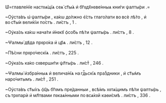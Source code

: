 Ѡ҆=главле́нїе настᲂѧ́щїѧ сеѧ̀ ст҃ы́ѧ и҆ бг҃ᲂдх҃нᲂве́нныѧ кни́ги ѱалты́ри .=

~Оу҆ста́въ ѡ҆ ѱалты́ри , ка́кѡ до́лжно є҆́сть глаго́лати во всѐ лѣ́то , и҆
во ст҃ы́и вели́кїи по́стъ . ли́стъ , 1 .

~Оу҆ка́зъ ка́кѡ нача́ти и҆́нᲂкꙋ ѻ҆со́бь пѣ́ти ѱалты́рь . ли́стъ , 8 .

~Ѱалмы̀ дв҃да прᲂро́ка и҆ цр҃ѧ . ли́стъ , 12 .

~Пѣ́сни прᲂро́ческїѧ . ли́стъ , 225 .

~Оу҆ка́зъ ка́ко сᲂверши́ти ѱл҃ты́рь . ли́ст̾ , 246 .

~Ѱалмы̀ и҆збра́нныѧ и҆ велича́нїѧ на гдⷭ҇ьскїѧ пра́з̾дники , и҆ ст҃ы́мъ
наро́читымъ . ли́ст̾ , 251 .

~Оу҆ста́въ ст҃ы́хъ ѻ҆ц҃ъ бг҃ᲂмъ пре́данныи , всѣ́мъ хᲂтѧ́щимъ пѣ́ти ѱалты́рь ,
съ трᲂпарѝ и҆ мл҃твами пᲂкаѧ́нными по всѧ́кᲂй каѳи́смѣ . ли́стъ , 336 .

